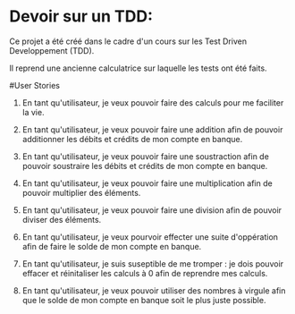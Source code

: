 # Devoir sur un TDD:

Ce projet a été créé dans le cadre d'un cours sur les Test Driven Developpement (TDD).

Il reprend une ancienne calculatrice sur laquelle les tests ont été faits.

#User Stories
1. En tant qu'utilisateur, je veux pouvoir faire des calculs pour me faciliter la vie.

2. En tant qu'utilisateur, je veux pouvoir faire une addition afin de pouvoir additionner les débits et crédits de mon compte en banque.

3. En tant qu'utilisateur, je veux pouvoir faire une soustraction afin de pouvoir soustraire les débits et crédits de mon compte en banque.

4. En tant qu'utilisateur, je veux pouvoir faire une multiplication afin de pouvoir multiplier des éléments.

5. En tant qu'utilisateur, je veux pouvoir faire une division afin de pouvoir diviser des éléments.

6. En tant qu'utilisateur, je veux pourvoir effecter une suite d'oppération afin de faire le solde de mon compte en banque.

7. En tant qu'utilisateur, je suis suseptible de me tromper : je dois pouvoir effacer et réinitaliser les calculs à 0 afin de reprendre mes calculs.

8. En tant qu'utilisateur, je veux pouvoir utiliser des nombres à virgule afin que le solde de mon compte en banque soit le plus juste possible.


